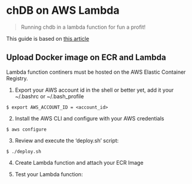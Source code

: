 # chDB on AWS Lambda

> Running chdb in a lambda function for fun a profit!

This guide is based on [this article](https://medium.com/@skalyani103/python-on-aws-lambda-using-docker-images-5740664c54ca)

## Upload Docker image on ECR and Lambda
Lambda function continers must be hosted on the AWS Elastic Container Registry.

1. Export your AWS account id in the shell or better yet, add it your ~/.bashrc or ~/.bash_profile 
```
$ export AWS_ACCOUNT_ID = <account_id>
```

2. Install the AWS CLI and configure with your AWS credentials
```
$ aws configure
```

3. Review and execute the ‘deploy.sh’ script:
```
$ ./deploy.sh
```

4. Create Lambda function and attach your ECR Image

5. Test your Lambda function:

